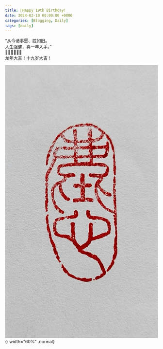 ```yaml
---
title: 🎂Happy 19th Birthday!
date: 2024-02-10 00:00:00 +0800
categories: [Blogging, Daily]
tags: [daily]
---
```


“从今诸事愿、胜如旧。  
人生强健，喜一年入手。”  
🧨🧨🧧🧧🎊🎊  
龙年大吉！十九岁大吉！  

![2024-02-10-pic](/assets/img/2024-02-10-pic.jpg){: width="60%" .normal}
